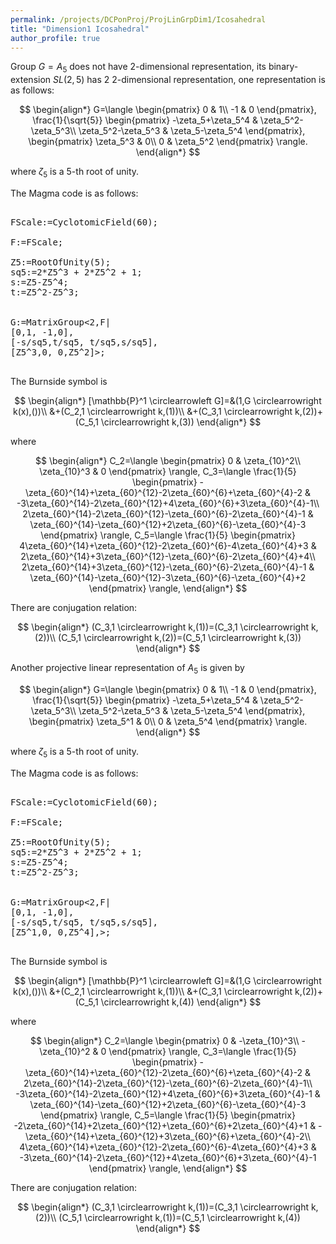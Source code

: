 ```yaml
---
permalink: /projects/DCPonProj/ProjLinGrpDim1/Icosahedral
title: "Dimension1 Icosahedral"
author_profile: true
---
```


Group $G=A_5$ does not have 2-dimensional representation, its binary-extension $SL(2,5)$ has 2 2-dimensional representation, one representation is as follows:

$$
\begin{align*}
G=\langle
\begin{pmatrix}
0 & 1\\
-1 & 0
\end{pmatrix},
\frac{1}{\sqrt{5}}
\begin{pmatrix}
-\zeta_5+\zeta_5^4 & \zeta_5^2-\zeta_5^3\\
\zeta_5^2-\zeta_5^3 & \zeta_5-\zeta_5^4
\end{pmatrix},
\begin{pmatrix}
\zeta_5^3 & 0\\
0 & \zeta_5^2
\end{pmatrix}
\rangle.
\end{align*}
$$

where $\zeta_5$ is a 5-th root of unity.

The Magma code is as follows:
<pre>

FScale:=CyclotomicField(60);

F:=FScale;

Z5:=RootOfUnity(5);
sq5:=2*Z5^3 + 2*Z5^2 + 1;
s:=Z5-Z5^4;
t:=Z5^2-Z5^3;


G:=MatrixGroup<2,F|
[0,1, -1,0],
[-s/sq5,t/sq5, t/sq5,s/sq5],
[Z5^3,0, 0,Z5^2]>;

</pre>

The Burnside symbol is

$$
\begin{align*}
[\mathbb{P}^1 \circlearrowleft G]=&(1,G \circlearrowright k(x),())\\
&+(C_2,1 \circlearrowright k,(1))\\
&+(C_3,1 \circlearrowright k,(2))+(C_5,1 \circlearrowright k,(3))
\end{align*}
$$

where

$$
\begin{align*}
C_2=\langle
\begin{pmatrix}
0 & \zeta_{10}^2\\
\zeta_{10}^3 & 0
\end{pmatrix}
\rangle,
C_3=\langle
\frac{1}{5}
\begin{pmatrix}
-\zeta_{60}^{14}+\zeta_{60}^{12}-2\zeta_{60}^{6}+\zeta_{60}^{4}-2 & -3\zeta_{60}^{14}-2\zeta_{60}^{12}+4\zeta_{60}^{6}+3\zeta_{60}^{4}-1\\
2\zeta_{60}^{14}-2\zeta_{60}^{12}-\zeta_{60}^{6}-2\zeta_{60}^{4}-1 & \zeta_{60}^{14}-\zeta_{60}^{12}+2\zeta_{60}^{6}-\zeta_{60}^{4}-3
\end{pmatrix}
\rangle,
C_5=\langle
\frac{1}{5}
\begin{pmatrix}
4\zeta_{60}^{14}+\zeta_{60}^{12}-2\zeta_{60}^{6}-4\zeta_{60}^{4}+3 & 2\zeta_{60}^{14}+3\zeta_{60}^{12}-\zeta_{60}^{6}-2\zeta_{60}^{4}+4\\
2\zeta_{60}^{14}+3\zeta_{60}^{12}-\zeta_{60}^{6}-2\zeta_{60}^{4}-1 & \zeta_{60}^{14}-\zeta_{60}^{12}-3\zeta_{60}^{6}-\zeta_{60}^{4}+2
\end{pmatrix}
\rangle,
\end{align*}
$$

There are conjugation relation:

$$
\begin{align*}
(C_3,1 \circlearrowright k,(1))=(C_3,1 \circlearrowright k,(2))\\
(C_5,1 \circlearrowright k,(2))=(C_5,1 \circlearrowright k,(3))
\end{align*}
$$

Another projective linear representation of $A_5$ is given by

$$
\begin{align*}
G=\langle
\begin{pmatrix}
0 & 1\\
-1 & 0
\end{pmatrix},
\frac{1}{\sqrt{5}}
\begin{pmatrix}
-\zeta_5+\zeta_5^4 & \zeta_5^2-\zeta_5^3\\
\zeta_5^2-\zeta_5^3 & \zeta_5-\zeta_5^4
\end{pmatrix},
\begin{pmatrix}
\zeta_5^1 & 0\\
0 & \zeta_5^4
\end{pmatrix}
\rangle.
\end{align*}
$$

where $\zeta_5$ is a 5-th root of unity.

The Magma code is as follows:
<pre>

FScale:=CyclotomicField(60);

F:=FScale;

Z5:=RootOfUnity(5);
sq5:=2*Z5^3 + 2*Z5^2 + 1;
s:=Z5-Z5^4;
t:=Z5^2-Z5^3;


G:=MatrixGroup<2,F|
[0,1, -1,0],
[-s/sq5,t/sq5, t/sq5,s/sq5],
[Z5^1,0, 0,Z5^4],>;

</pre>

The Burnside symbol is

$$
\begin{align*}
[\mathbb{P}^1 \circlearrowleft G]=&(1,G \circlearrowright k(x),())\\
&+(C_2,1 \circlearrowright k,(1))\\
&+(C_3,1 \circlearrowright k,(2))+(C_5,1 \circlearrowright k,(4))
\end{align*}
$$

where

$$
\begin{align*}
C_2=\langle
\begin{pmatrix}
0 & -\zeta_{10}^3\\
-\zeta_{10}^2 & 0
\end{pmatrix}
\rangle,
C_3=\langle
\frac{1}{5}
\begin{pmatrix}
-\zeta_{60}^{14}+\zeta_{60}^{12}-2\zeta_{60}^{6}+\zeta_{60}^{4}-2 & 2\zeta_{60}^{14}-2\zeta_{60}^{12}-\zeta_{60}^{6}-2\zeta_{60}^{4}-1\\
-3\zeta_{60}^{14}-2\zeta_{60}^{12}+4\zeta_{60}^{6}+3\zeta_{60}^{4}-1 & \zeta_{60}^{14}-\zeta_{60}^{12}+2\zeta_{60}^{6}-\zeta_{60}^{4}-3
\end{pmatrix}
\rangle,
C_5=\langle
\frac{1}{5}
\begin{pmatrix}
-2\zeta_{60}^{14}+2\zeta_{60}^{12}+\zeta_{60}^{6}+2\zeta_{60}^{4}+1 & -\zeta_{60}^{14}+\zeta_{60}^{12}+3\zeta_{60}^{6}+\zeta_{60}^{4}-2\\
4\zeta_{60}^{14}+\zeta_{60}^{12}-2\zeta_{60}^{6}-4\zeta_{60}^{4}+3 & -3\zeta_{60}^{14}-2\zeta_{60}^{12}+4\zeta_{60}^{6}+3\zeta_{60}^{4}-1
\end{pmatrix}
\rangle,
\end{align*}
$$

There are conjugation relation:

$$
\begin{align*}
(C_3,1 \circlearrowright k,(1))=(C_3,1 \circlearrowright k,(2))\\
(C_5,1 \circlearrowright k,(1))=(C_5,1 \circlearrowright k,(4))
\end{align*}
$$